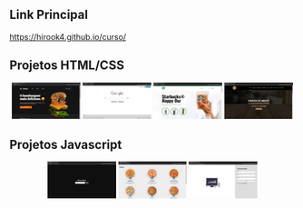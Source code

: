 ## Link Principal

https://hirook4.github.io/curso/

## Projetos HTML/CSS

<div align="center">

<a href="https://hirook4.github.io/curso/html%20e%20css/l8burger/index.html" target="_blank"><img src="images/burger.png" width="24%"></a>
<a href="https://hirook4.github.io/curso/html%20e%20css/clone-google/index.html" target="_blank"><img src="images/google.png" width="24%"></a>
<a href="https://hirook4.github.io/curso/html%20e%20css/site-starbucks/index.html" target="_blank"><img src="images/starbucks.png" width="24%"></a>
<a href="https://hirook4.github.io/curso/html%20e%20css/site-empresa/index.html" target="_blank"><img src="images/site-empresa.png" width="24%"></a>

</div>

## Projetos Javascript

<div align="center">

<a href="https://hirook4.github.io/curso/javascript/projeto-clima/index.html" target="_blank"><img src="images/clima.png" width="24%"></a>
<a href="https://hirook4.github.io/curso/javascript/projeto-pizzaria/index.html" target="_blank"><img src="images/pizzaria.png" width="24%"></a>
<a href="https://hirook4.github.io/curso/javascript/projeto-cadastro/index.html" target="_blank"><img src="images/formulario.png" width="24%"></a>

</div>
